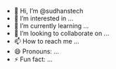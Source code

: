 - 👋 Hi, I’m @sudhanstech
- 👀 I’m interested in ...
- 🌱 I’m currently learning ...
- 💞️ I’m looking to collaborate on ...
- 📫 How to reach me ...
- 😄 Pronouns: ...
- ⚡ Fun fact: ...

<!---
sudhanstech/sudhanstech is a ✨ special ✨ repository because its `README.md` (this file) appears on your GitHub profile.
You can click the Preview link to take a look at your changes.
--->
